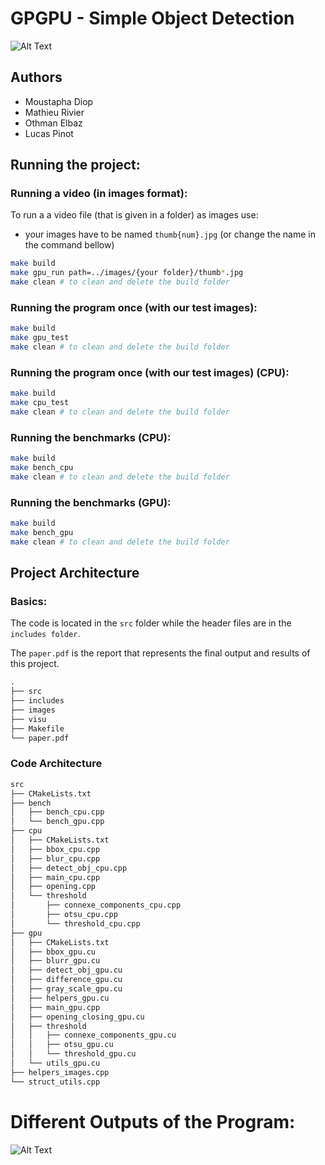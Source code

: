 # GPGPU - Simple Object Detection

![Alt Text](https://github.com/othmamo/GPGPU_Project/blob/main/images/output_gifs/penguin_fast_detection.gif)

## Authors
  - Moustapha Diop
  - Mathieu Rivier
  - Othman Elbaz
  - Lucas Pinot
  
## Running the project:

### Running a video (in images format):
To run a a video file (that is given in a folder) as images use:

- your images have to be named `thumb{num}.jpg` (or change the name in the command bellow)

```sh
make build
make gpu_run path=../images/{your folder}/thumb*.jpg
make clean # to clean and delete the build folder
```

### Running the program once (with our test images):

```sh
make build
make gpu_test
make clean # to clean and delete the build folder
```

### Running the program once (with our test images) (CPU):

```sh
make build
make cpu_test
make clean # to clean and delete the build folder
```

### Running the benchmarks (CPU):

```sh
make build
make bench_cpu
make clean # to clean and delete the build folder
```

### Running the benchmarks (GPU):

```sh
make build
make bench_gpu
make clean # to clean and delete the build folder
```

## Project Architecture

### Basics:

The code is located in the `src` folder while the header files are in the `includes folder`.

The `paper.pdf` is the report that represents the final output and results of this project.

```sh
.
├── src
├── includes
├── images
├── visu
├── Makefile
└── paper.pdf

```

### Code Architecture
```sh
src
├── CMakeLists.txt
├── bench
│   ├── bench_cpu.cpp
│   └── bench_gpu.cpp
├── cpu
│   ├── CMakeLists.txt
│   ├── bbox_cpu.cpp
│   ├── blur_cpu.cpp
│   ├── detect_obj_cpu.cpp
│   ├── main_cpu.cpp
│   ├── opening.cpp
│   └── threshold
│       ├── connexe_components_cpu.cpp
│       ├── otsu_cpu.cpp
│       └── threshold_cpu.cpp
├── gpu
│   ├── CMakeLists.txt
│   ├── bbox_gpu.cu
│   ├── blurr_gpu.cu
│   ├── detect_obj_gpu.cu
│   ├── difference_gpu.cu
│   ├── gray_scale_gpu.cu
│   ├── helpers_gpu.cu
│   ├── main_gpu.cpp
│   ├── opening_closing_gpu.cu
│   ├── threshold
│   │   ├── connexe_components_gpu.cu
│   │   ├── otsu_gpu.cu
│   │   └── threshold_gpu.cu
│   └── utils_gpu.cu
├── helpers_images.cpp
└── struct_utils.cpp
```

# Different Outputs of the Program:


![Alt Text](https://github.com/othmamo/GPGPU_Project/blob/main/images/output_gifs/fast_detection.gif)
